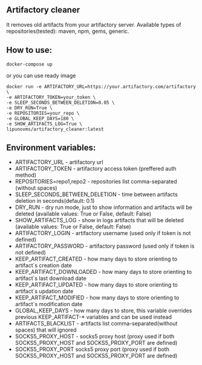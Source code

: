 ## Artifactory cleaner
It removes old artifacts from your artifactory server. Available types of repositories(tested): maven, npm, gems, generic.

## How to use:
`docker-compose up`

or you can use ready image

```
docker run -e ARTIFACTORY_URL=https://your.artifactory.com/artifactory \
-e ARTIFACTORY_TOKEN=your_token \
-e SLEEP_SECONDS_BETWEEN_DELETION=0.05 \
-e DRY_RUN=True \
-e REPOSITORIES=your_repo \
-e GLOBAL_KEEP_DAYS=180 \
-e SHOW_ARTIFACTS_LOG=True \
lipunovms/artifactory_cleaner:latest
```

## Environment variables:

- ARTIFACTORY_URL - artifactory url
- ARTIFACTORY_TOKEN - artifactory access token (preffered auth method)
- REPOSITORIES=repo1,repo2 - repositories list comma-separated (without spaces)
- SLEEP_SECONDS_BETWEEN_DELETION - time between artifacts deletion in seconds(default: 0.1)
- DRY_RUN - dry run mode, just to show information and artifacts will be deleted (available values: True or False, default: False)
- SHOW_ARTIFACTS_LOG - show in logs artifacts that will be deleted (available values: True or False, default: False)
- ARTIFACTORY_LOGIN - artifactory username (used only if token is not defined)
- ARTIFACTORY_PASSWORD - artifactory password (used only if token is not defined)
- KEEP_ARTIFACT_CREATED - how many days to store orienting to artifact`s creation date
- KEEP_ARTIFACT_DOWNLOADED - how many days to store orienting to artifact`s last download date
- KEEP_ARTIFACT_UPDATED - how many days to store orienting to artifact`s updation date
- KEEP_ARTIFACT_MODIFIED - how many days to store orienting to artifact`s modification date
- GLOBAL_KEEP_DAYS - how many days to store, this variable overrides previous KEEP_ARTIFACT-* variables and can be used instead
- ARTIFACTS_BLACKLIST - artifacts list comma-separated(without spaces) that will ignored
- SOCKS5_PROXY_HOST - socks5 proxy host (proxy used if both SOCKS5_PROXY_HOST and SOCKS5_PROXY_PORT are defined)
- SOCKS5_PROXY_PORT socks5 proxy port (proxy used if both SOCKS5_PROXY_HOST and SOCKS5_PROXY_PORT are defined)


